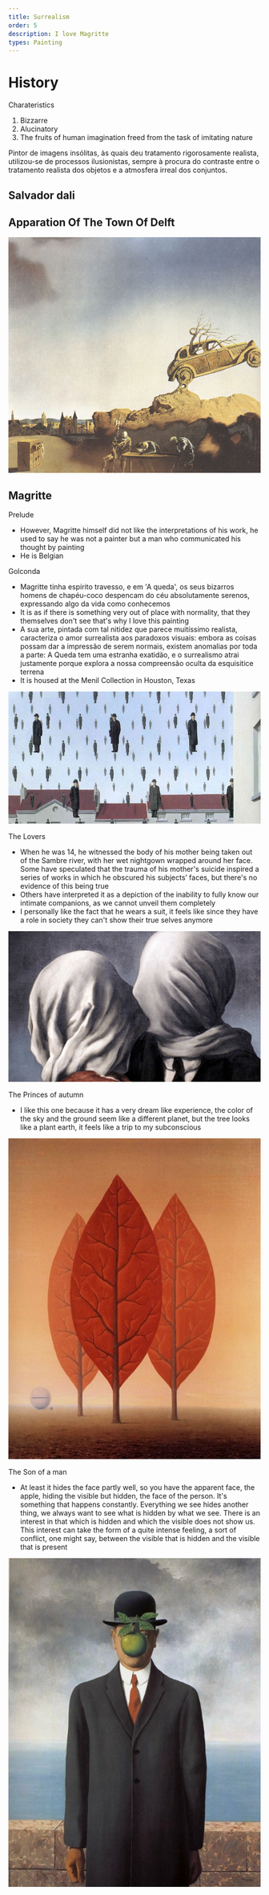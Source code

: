 ```yaml
---
title: Surrealism
order: 5
description: I love Magritte
types: Painting
---
```


# History

Charateristics
1. Bizzarre
2. Alucinatory
3. The fruits of human imagination freed from the task of imitating nature

Pintor de imagens insólitas, às quais deu tratamento rigorosamente realista, utilizou-se de processos ilusionistas, sempre à procura do contraste entre o tratamento realista dos objetos e a atmosfera irreal dos conjuntos.

## Salvador dali

Apparation Of The Town Of Delft
- 

![alt text](Salvador_Dali_127.jpg)

## Magritte

Prelude
- However, Magritte himself did not like the interpretations of his work, he used to say he was not a painter but a man who communicated his thought by painting
- He is Belgian

Golconda
- Magritte tinha espírito travesso, e em 'A queda', os seus bizarros homens de chapéu-coco despencam do céu absolutamente serenos, expressando algo da vida como conhecemos
- It is as if there is something very out of place with normality, that they themselves don't see that's why I love this painting
- A sua arte, pintada com tal nitidez que parece muitíssimo realista, caracteriza o amor surrealista aos paradoxos visuais: embora as coisas possam dar a impressão de serem normais, existem anomalias por toda a parte: A Queda tem uma estranha exatidão, e o surrealismo atrai justamente porque explora a nossa compreensão oculta da esquisitice terrena
- It is housed at the Menil Collection in Houston, Texas

![alt text](image.png)

The Lovers
- When he was 14, he witnessed the body of his mother being taken out of the Sambre river, with her wet nightgown wrapped around her face. Some have speculated that the trauma of his mother's suicide inspired a series of works in which he obscured his subjects’ faces, but there's no evidence of this being true
- Others have interpreted it as a depiction of the inability to fully know our intimate companions, as we cannot unveil them completely
- I personally like the fact that he wears a suit, it feels like since they have a role in society they can't show their true selves anymore

![alt text](image-1.png)

The Princes of autumn
- I like this one because it has a very dream like experience, the color of the sky and the ground seem like a different planet, but the tree looks like a plant earth, it feels like a trip to my subconscious

![alt text](<./Rene_Magritte_1.jpg>)

The Son of a man
- At least it hides the face partly well, so you have the apparent face, the apple, hiding the visible but hidden, the face of the person. It's something that happens constantly. Everything we see hides another thing, we always want to see what is hidden by what we see. There is an interest in that which is hidden and which the visible does not show us. This interest can take the form of a quite intense feeling, a sort of conflict, one might say, between the visible that is hidden and the visible that is present

![alt text](Rene_Magritte_87.jpg)
